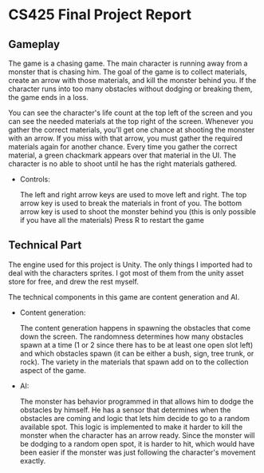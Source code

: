 # CS425 Final Project Report

## Gameplay

The game is a chasing game. The main character is running away from a monster that is chasing him. The goal of the game
is to collect materials, create an arrow with those materials, and kill the monster behind you. If the character runs
into too many obstacles without dodging or breaking them, the game ends in a loss. 

You can see the character's life count at the top left of the screen and you can see the needed materials at the top
right of the screen. Whenever you gather the correct materials, you'll get one chance at shooting the monster with an arrow.
If you miss with that arrow, you must gather the required materials again for another chance. Every time you gather the correct
material, a green chackmark appears over that material in the UI. The character is no able to shoot until he has the right
materials gathered. 

- Controls:

	The left and right arrow keys are used to move left and right.
	The top arrow key is used to break the materials in front of you.
	The bottom arrow key is used to shoot the monster behind you 
	(this is only possible if you have all the materials)
	Press R to restart the game

## Technical Part

The engine used for this project is Unity. The only things I imported had to deal with the characters sprites. I got
most of them from the unity asset store for free, and drew the rest myself. 

The technical components in this game are content generation and AI.

- Content generation:

	The content generation happens in spawning the obstacles that come down the screen. The randomness determines
	how many obstacles spawn at a time (1 or 2 since there has to be at least one open slot left) and which obstacles
	spawn (it can be either a bush, sign, tree trunk, or rock). The variety in the materials that spawn add on to 
	the collection aspect of the game.

- AI:

	The monster has behavior programmed in that allows him to dodge the obstacles by himself. He has a sensor
	that determines when the obstacles are coming and logic that lets him decide to go to a random
	available spot. This logic is implemented to make it harder to kill the monster when the character has
	an arrow ready. Since the monster will be dodging to a random open spot, it is harder to hit, which
	would have been easier if the monster was just following the character's movement exactly.